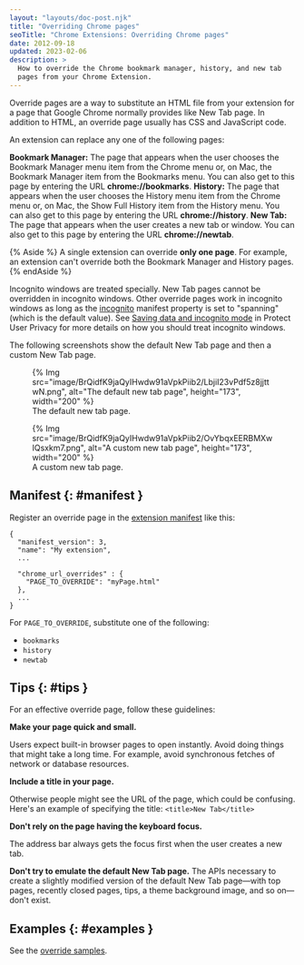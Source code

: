 ```yaml
---
layout: "layouts/doc-post.njk"
title: "Overriding Chrome pages"
seoTitle: "Chrome Extensions: Overriding Chrome pages"
date: 2012-09-18
updated: 2023-02-06
description: >
  How to override the Chrome bookmark manager, history, and new tab
  pages from your Chrome Extension.
---
```


Override pages are a way to substitute an HTML file from your extension for a page that Google
Chrome normally provides like New Tab page. In addition to HTML, an override page usually has CSS and JavaScript code.

An extension can replace any one of the following pages:

**Bookmark Manager:** The page that appears when the user chooses the Bookmark Manager menu item
from the Chrome menu or, on Mac, the Bookmark Manager item from the Bookmarks menu. You can also
get to this page by entering the URL **chrome://bookmarks**.
**History:** The page that appears when the user chooses the History menu item from the Chrome
menu or, on Mac, the Show Full History item from the History menu. You can also get to this page
by entering the URL **chrome://history**.
**New Tab:** The page that appears when the user creates a new tab or window. You can also get to
this page by entering the URL **chrome://newtab**.

{% Aside %}
A single extension can override <b>only one page</b>. For example, an extension can't override both the Bookmark Manager and History pages.
{% endAside %}

Incognito windows are treated specially. New Tab pages cannot be overridden in incognito windows.
Other override pages work in incognito windows as long as the [incognito][1] manifest property is
set to "spanning" (which is the default value). See [Saving data and incognito mode][2] in Protect User Privacy for more details on how you should treat incognito windows.

The following screenshots show the default New Tab page and then a custom New Tab page.

<figure>
  {% Img src="image/BrQidfK9jaQyIHwdw91aVpkPiib2/LbjiI23vPdf5z8jjttwN.png",
       alt="The default new tab page", height="173", width="200" %}
  <figcaption>The default new tab page.</figcaption>
</figure>

<figure>
  {% Img src="image/BrQidfK9jaQyIHwdw91aVpkPiib2/OvYbqxEERBMXwIQsxkm7.png",
       alt="A custom new tab page", height="173", width="200" %}
  <figcaption>A custom new tab page.</figcaption>
</figure>

## Manifest {: #manifest }

Register an override page in the [extension manifest][3] like this:

```json/4-6
{
  "manifest_version": 3,
  "name": "My extension",
  ...

  "chrome_url_overrides" : {
    "PAGE_TO_OVERRIDE": "myPage.html"
  },
  ...
}
```

For `PAGE_TO_OVERRIDE`, substitute one of the following:

- `bookmarks`
- `history`
- `newtab`

## Tips {: #tips }

For an effective override page, follow these guidelines:

**Make your page quick and small.**

Users expect built-in browser pages to open instantly. Avoid doing things that might take a long
time. For example, avoid synchronous fetches of network or database resources.

**Include a title in your page.**

Otherwise people might see the URL of the page, which could be confusing. Here's an example of
specifying the title: `<title>New Tab</title>`

**Don't rely on the page having the keyboard focus.**

The address bar always gets the focus first when the user creates a new tab.

**Don't try to emulate the default New Tab page.**
The APIs necessary to create a slightly modified version of the default New Tab page—with top
pages, recently closed pages, tips, a theme background image, and so on—don't exist.

## Examples {: #examples }

See the [override samples][4].

[1]: /docs/extensions/mv3/manifest/incognito
[2]: /docs/extensions/mv3/user_privacy#data-incognito
[3]: /docs/extensions/mv3/manifest/
[4]: /docs/extensions/mv3/samples#search:chrome_url_overrides
